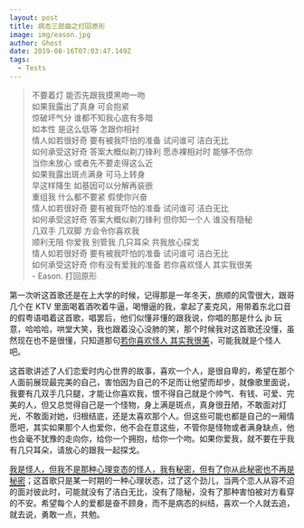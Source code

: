 ```yaml
---
layout: post
title: 病态三部曲之打回原形
image: img/eason.jpg
author: Ghost
date: 2019-08-16T07:03:47.149Z
tags: 
  - Tests
---
```


> 不要着灯 能否先跟我摸黑吻一吻 <br>
> 如果我露出了真身 可会抱紧<br>
> 惊破坏气分 谁都不知我心底有多暗<br>
> 如本性 是这么低等 怎跟你相衬<br>
> 情人如若很好奇 要有被我吓怕的准备 试问谁可 洁白无比<br>
> 如何承受这好奇 答案大概似剃刀锋利 愿赤裸相对时 能够不伤你<br>
> 当你未放心 或者先不要走得这么近<br>
> 如果我露出斑点满身 可马上转身<br>
> 早这样降生 如基因可以分解再装嵌<br>
> 重组我 什么都不要紧 假使你兴奋<br>
> 情人如若很好奇 要有被我吓怕的准备 试问谁可 洁白无比<br>
> 如何承受这好奇 答案大概似剃刀锋利 但你知一个人 谁没有隐秘<br>
> 几双手 几双脚 方会令你喜欢我<br>
> 顺利无阻 你爱我 别管我 几只耳朵 共我放心探戈<br>
> 情人如若很好奇 要有被我吓怕的准备 试问谁可 洁白无比<br>
> 如何承受这好奇 你有没有爱我的准备 若你喜欢怪人 其实我很美<br> 
> &#9;- Eason. 打回原形

第一次听这首歌还是在上大学的时候，记得那是一年冬天，旅顺的风雪很大，跟哥几个在 KTV 里面喝着酒吹着牛逼，喝懵逼的我，拿起了麦克风，用带着东北口音的假粤语唱着这首歌，唱罢后，他们似懂非懂的跟我说，你唱的那是什么 jb 玩意，哈哈哈，哄堂大笑，我也跟着没心没肺的笑，那个时候我对这首歌还没懂，虽然现在也不是很懂，只知道那句<span style="text-decoration:none;border-bottom:2px solid">若你喜欢怪人 其实我很美</span>，可能我就是个怪人吧。
<p></p>
这首歌讲述了人们恋爱时内心世界的故事，喜欢一个人，是很自卑的，希望在那个人面前展现最完美的自己，害怕因为自己的不足而让他望而却步，就像歌里面说，我要有几双手几只腿，才能让你喜欢我，恨不得自己就是个帅气、有钱、可爱、完美的人，但又总觉得自己是一个怪物，身上满是斑点，真身很丑陋，不敢面对灯光，不敢面对她，归根结底，还是太喜欢那个人。但这些可能也都是自己的一厢情愿吧，其实如果那个人也爱你，他不会在意这些，不管你是怪物或者满身缺点，他也会毫不犹豫的走向你，给你一个拥抱，给你一个吻。如果你爱我，就不要在乎我有几只耳朵，请放心的跟我一起探戈。
<p></p>
<span style="text-decoration:none;border-bottom:2px solid">我是怪人，但我不是那种心理变态的怪人，我有秘密，但有了你从此秘密也不再是秘密</span>；这首歌只是某一时期的一种心理状态，过了这个劲儿，当两个恋人从容不迫的面对彼此时，可能就没有了洁白无比，没有了隐秘，没有了那种害怕被对方看穿的不安。希望每个人的爱都是奋不顾身，而不是病态的纠结，喜欢一个人就去追，就去说，勇敢一点，共勉。

